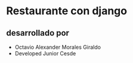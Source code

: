 # Restaurante con django



## desarrollado por
- Octavio Alexander Morales Giraldo
- Developed Junior Cesde
